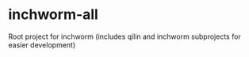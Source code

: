 # inchworm-all
Root project for inchworm (includes qilin and inchworm subprojects for easier development)
